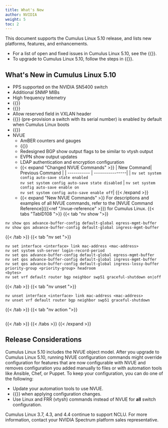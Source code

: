 ```yaml
---
title: What's New
author: NVIDIA
weight: 5
toc: 2
---
```

This document supports the Cumulus Linux 5.10 release, and lists new platforms, features, and enhancements.
- For a list of open and fixed issues in Cumulus Linux 5.10, see the {{<link title="Cumulus Linux 5.10 Release Notes" text="Cumulus Linux 5.10 Release Notes">}}.
- To upgrade to Cumulus Linux 5.10, follow the steps in {{<link url="Upgrading-Cumulus-Linux">}}.
<!-- vale off -->

## What's New in Cumulus Linux 5.10

- PPS supported on the NVIDIA SN5400 switch
- Additional SNMP MIBs
- High frequency telemetry
- {{<link url="SSH-for-Remote-Access/#ssh-login-notifications" text="SSH login notifications">}}
- {{<link url="Quality-of-Service/#lossy-headroom" text="QoS lossy headroom configuration">}}
- Allow reserved field in VXLAN header
- {{<link url="Quick-Start-Guide/#get-started" text="DHCP Option 61">}} (pre-provision a switch with its serial number) is enabled by default when Cumulus Linux boots
- {{<link url="Optional-BGP-Configuration/#graceful-bgp-shutdown-on-a-peer" text="Graceful shutdown on a peer">}}
- NVUE
  - AmBER counters and gauges
  - {{<link url="Interface-Configuration-and-Management/#interface-mac-addresses" text="Interface MAC address configuration">}}
  - Redesigned BGP show output flags to be similar to vtysh output
  - EVPN show output updates
  - LDAP authentication and encryption configuration
  - {{< expand "Changed NVUE Commands" >}}
| New Command| Previous Command |
| ----------- | ----------------|
| `nv set system config auto-save state enabled`<br>`nv set system config auto-save state disabled` | `nv set system config auto-save enable on`<br>`nv set system config auto-save enable off`|
{{< /expand >}}
  - {{< expand "New NVUE Commands" >}}
For descriptions and examples of all NVUE commands, refer to the [NVUE Command Reference]({{<ref "/nvue-reference" >}}) for Cumulus Linux.
{{< tabs "TabID108 ">}}
{{< tab "nv show ">}}

```
nv show qos advance-buffer-config default-global egress-mgmt-buffer 
nv show qos advance-buffer-config default-global ingress-mgmt-buffer
```

{{< /tab >}}
{{< tab "nv set ">}}

```
nv set interface <interface> link mac-address <mac-address>
nv set system ssh-server login-record-period
nv set qos advance-buffer-config default-global egress-mgmt-buffer 
nv set qos advance-buffer-config default-global ingress-mgmt-buffer
nv set qos advance-buffer-config default-global ingress-lossy-buffer priority-group <priority-group> headroom
<bytes>
nv set vrf default router bgp neighbor swp51 graceful-shutdown on|off
```

{{< /tab >}}
{{< tab "nv unset ">}}

```
nv unset interface <interface> link mac-address <mac-address>
nv unset vrf default router bgp neighbor swp51 graceful-shutdown
```

{{< /tab >}}
{{< tab "nv action ">}}

```

```

{{< /tab >}}
{{< /tabs >}}
{{< /expand >}}

## Release Considerations

Cumulus Linux 5.10 includes the NVUE object model. After you upgrade to Cumulus Linux 5.10, running NVUE configuration commands might override configuration for features that are now configurable with NVUE and removes configuration you added manually to files or with automation tools like Ansible, Chef, or Puppet. To keep your configuration, you can do one of the following:
- Update your automation tools to use NVUE.
- {{<link url="NVUE-CLI/#configure-nvue-to-ignore-linux-files" text="Configure NVUE to ignore certain underlying Linux files">}} when applying configuration changes.
- Use Linux and FRR (vtysh) commands instead of NVUE for **all** switch configuration.

Cumulus Linux 3.7, 4.3, and 4.4 continue to support NCLU. For more information, contact your NVIDIA Spectrum platform sales representative.

